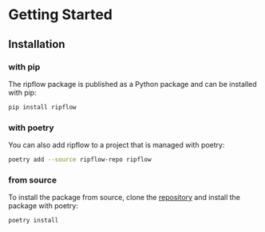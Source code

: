 # Getting Started

## Installation
### with pip
The ripflow package is published as a Python package and can be installed with pip:
```bash
pip install ripflow
```

### with poetry
You can also add ripflow to a project that is managed with poetry:
```bash
poetry add --source ripflow-repo ripflow
```

### from source
To install the package from source, clone the [repository](https://github.com/soerenjalas/ripflow/) and install the package with poetry:
```bash
poetry install
```
